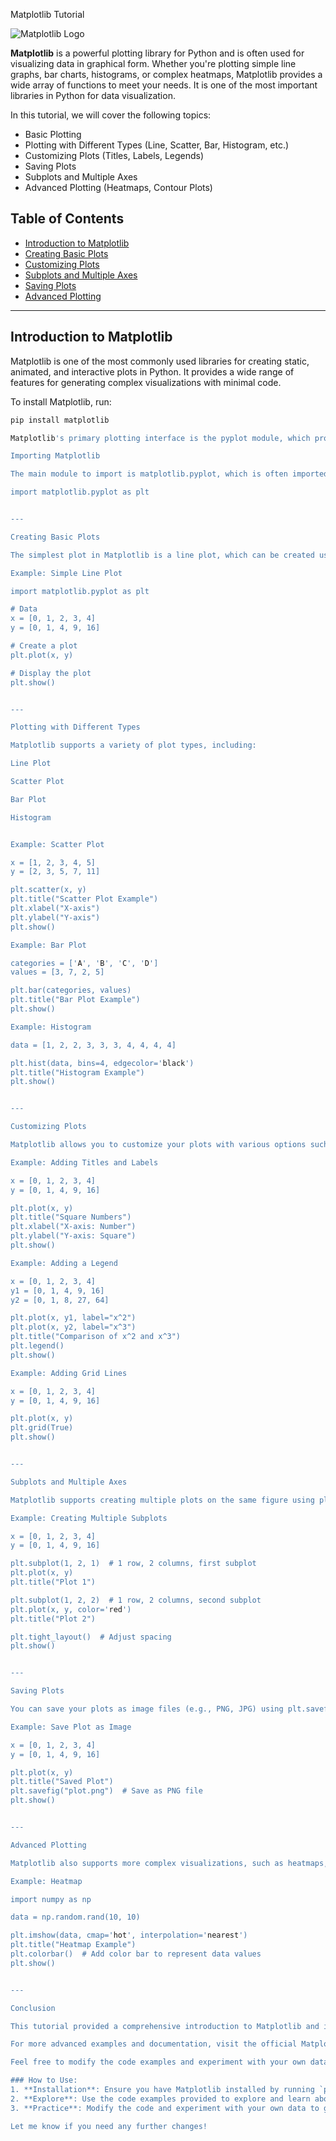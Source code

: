 Matplotlib Tutorial

![Matplotlib Logo](https://matplotlib.org/stable/_images/sphinx-logo.png)

**Matplotlib** is a powerful plotting library for Python and is often used for visualizing data in graphical form. Whether you're plotting simple line graphs, bar charts, histograms, or complex heatmaps, Matplotlib provides a wide array of functions to meet your needs. It is one of the most important libraries in Python for data visualization.

In this tutorial, we will cover the following topics:
- Basic Plotting
- Plotting with Different Types (Line, Scatter, Bar, Histogram, etc.)
- Customizing Plots (Titles, Labels, Legends)
- Saving Plots
- Subplots and Multiple Axes
- Advanced Plotting (Heatmaps, Contour Plots)

## Table of Contents

- [Introduction to Matplotlib](#introduction-to-matplotlib)
- [Creating Basic Plots](#creating-basic-plots)
- [Customizing Plots](#customizing-plots)
- [Subplots and Multiple Axes](#subplots-and-multiple-axes)
- [Saving Plots](#saving-plots)
- [Advanced Plotting](#advanced-plotting)

---

## Introduction to Matplotlib

Matplotlib is one of the most commonly used libraries for creating static, animated, and interactive plots in Python. It provides a wide range of features for generating complex visualizations with minimal code.

To install Matplotlib, run:
```bash
pip install matplotlib

Matplotlib's primary plotting interface is the pyplot module, which provides functions for creating and customizing various types of plots.

Importing Matplotlib

The main module to import is matplotlib.pyplot, which is often imported with the alias plt.

import matplotlib.pyplot as plt


---

Creating Basic Plots

The simplest plot in Matplotlib is a line plot, which can be created using plt.plot().

Example: Simple Line Plot

import matplotlib.pyplot as plt

# Data
x = [0, 1, 2, 3, 4]
y = [0, 1, 4, 9, 16]

# Create a plot
plt.plot(x, y)

# Display the plot
plt.show()


---

Plotting with Different Types

Matplotlib supports a variety of plot types, including:

Line Plot

Scatter Plot

Bar Plot

Histogram


Example: Scatter Plot

x = [1, 2, 3, 4, 5]
y = [2, 3, 5, 7, 11]

plt.scatter(x, y)
plt.title("Scatter Plot Example")
plt.xlabel("X-axis")
plt.ylabel("Y-axis")
plt.show()

Example: Bar Plot

categories = ['A', 'B', 'C', 'D']
values = [3, 7, 2, 5]

plt.bar(categories, values)
plt.title("Bar Plot Example")
plt.show()

Example: Histogram

data = [1, 2, 2, 3, 3, 3, 4, 4, 4, 4]

plt.hist(data, bins=4, edgecolor='black')
plt.title("Histogram Example")
plt.show()


---

Customizing Plots

Matplotlib allows you to customize your plots with various options such as titles, axis labels, grid lines, and legends.

Example: Adding Titles and Labels

x = [0, 1, 2, 3, 4]
y = [0, 1, 4, 9, 16]

plt.plot(x, y)
plt.title("Square Numbers")
plt.xlabel("X-axis: Number")
plt.ylabel("Y-axis: Square")
plt.show()

Example: Adding a Legend

x = [0, 1, 2, 3, 4]
y1 = [0, 1, 4, 9, 16]
y2 = [0, 1, 8, 27, 64]

plt.plot(x, y1, label="x^2")
plt.plot(x, y2, label="x^3")
plt.title("Comparison of x^2 and x^3")
plt.legend()
plt.show()

Example: Adding Grid Lines

x = [0, 1, 2, 3, 4]
y = [0, 1, 4, 9, 16]

plt.plot(x, y)
plt.grid(True)
plt.show()


---

Subplots and Multiple Axes

Matplotlib supports creating multiple plots on the same figure using plt.subplot() and plt.subplots().

Example: Creating Multiple Subplots

x = [0, 1, 2, 3, 4]
y = [0, 1, 4, 9, 16]

plt.subplot(1, 2, 1)  # 1 row, 2 columns, first subplot
plt.plot(x, y)
plt.title("Plot 1")

plt.subplot(1, 2, 2)  # 1 row, 2 columns, second subplot
plt.plot(x, y, color='red')
plt.title("Plot 2")

plt.tight_layout()  # Adjust spacing
plt.show()


---

Saving Plots

You can save your plots as image files (e.g., PNG, JPG) using plt.savefig().

Example: Save Plot as Image

x = [0, 1, 2, 3, 4]
y = [0, 1, 4, 9, 16]

plt.plot(x, y)
plt.title("Saved Plot")
plt.savefig("plot.png")  # Save as PNG file
plt.show()


---

Advanced Plotting

Matplotlib also supports more complex visualizations, such as heatmaps, contour plots, and 3D plots.

Example: Heatmap

import numpy as np

data = np.random.rand(10, 10)

plt.imshow(data, cmap='hot', interpolation='nearest')
plt.title("Heatmap Example")
plt.colorbar()  # Add color bar to represent data values
plt.show()


---

Conclusion

This tutorial provided a comprehensive introduction to Matplotlib and its most commonly used features, including basic plotting, customizing plots, creating subplots, and saving plots. Matplotlib is a powerful tool for creating static, animated, and interactive visualizations in Python.

For more advanced examples and documentation, visit the official Matplotlib documentation: https://matplotlib.org/

Feel free to modify the code examples and experiment with your own datasets!

### How to Use:
1. **Installation**: Ensure you have Matplotlib installed by running `pip install matplotlib`.
2. **Explore**: Use the code examples provided to explore and learn about different types of plots.
3. **Practice**: Modify the code and experiment with your own data to gain a deeper understanding of how Matplotlib works.

Let me know if you need any further changes!

